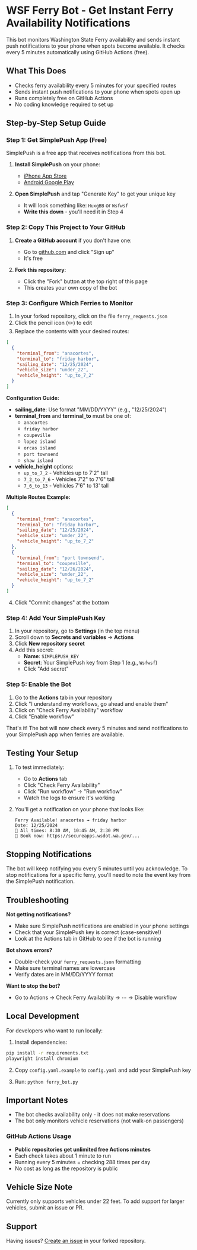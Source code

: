 # WSF Ferry Bot - Get Instant Ferry Availability Notifications

This bot monitors Washington State Ferry availability and sends instant push notifications to your phone when spots become available. It checks every 5 minutes automatically using GitHub Actions (free).

## What This Does

- Checks ferry availability every 5 minutes for your specified routes
- Sends instant push notifications to your phone when spots open up
- Runs completely free on GitHub Actions
- No coding knowledge required to set up

## Step-by-Step Setup Guide

### Step 1: Get SimplePush App (Free)

SimplePush is a free app that receives notifications from this bot.

1. **Install SimplePush** on your phone:
   - [iPhone App Store](https://apps.apple.com/app/simplepush/id1513932016)
   - [Android Google Play](https://play.google.com/store/apps/details?id=com.simplepush)

2. **Open SimplePush** and tap "Generate Key" to get your unique key
   - It will look something like: `HuxgBB` or `Wsfwsf`
   - **Write this down** - you'll need it in Step 4

### Step 2: Copy This Project to Your GitHub

1. **Create a GitHub account** if you don't have one:
   - Go to [github.com](https://github.com) and click "Sign up"
   - It's free

2. **Fork this repository**:
   - Click the "Fork" button at the top right of this page
   - This creates your own copy of the bot

### Step 3: Configure Which Ferries to Monitor

1. In your forked repository, click on the file `ferry_requests.json`
2. Click the pencil icon (✏️) to edit
3. Replace the contents with your desired routes:

```json
[
  {
    "terminal_from": "anacortes",
    "terminal_to": "friday harbor",
    "sailing_date": "12/25/2024",
    "vehicle_size": "under_22",
    "vehicle_height": "up_to_7_2"
  }
]
```

**Configuration Guide:**

- **sailing_date**: Use format "MM/DD/YYYY" (e.g., "12/25/2024")
- **terminal_from** and **terminal_to** must be one of:
  - `anacortes`
  - `friday harbor`
  - `coupeville`
  - `lopez island`
  - `orcas island`
  - `port townsend`
  - `shaw island`
- **vehicle_height** options:
  - `up_to_7_2` - Vehicles up to 7'2" tall
  - `7_2_to_7_6` - Vehicles 7'2" to 7'6" tall
  - `7_6_to_13` - Vehicles 7'6" to 13' tall

**Multiple Routes Example:**
```json
[
  {
    "terminal_from": "anacortes",
    "terminal_to": "friday harbor",
    "sailing_date": "12/25/2024",
    "vehicle_size": "under_22",
    "vehicle_height": "up_to_7_2"
  },
  {
    "terminal_from": "port townsend",
    "terminal_to": "coupeville",
    "sailing_date": "12/26/2024",
    "vehicle_size": "under_22",
    "vehicle_height": "up_to_7_2"
  }
]
```

4. Click "Commit changes" at the bottom

### Step 4: Add Your SimplePush Key

1. In your repository, go to **Settings** (in the top menu)
2. Scroll down to **Secrets and variables** → **Actions**
3. Click **New repository secret**
4. Add this secret:
   - **Name**: `SIMPLEPUSH_KEY`
   - **Secret**: Your SimplePush key from Step 1 (e.g., `Wsfwsf`)
   - Click "Add secret"

### Step 5: Enable the Bot

1. Go to the **Actions** tab in your repository
2. Click "I understand my workflows, go ahead and enable them"
3. Click on "Check Ferry Availability" workflow
4. Click "Enable workflow"

That's it! The bot will now check every 5 minutes and send notifications to your SimplePush app when ferries are available.

## Testing Your Setup

1. To test immediately:
   - Go to **Actions** tab
   - Click "Check Ferry Availability"
   - Click "Run workflow" → "Run workflow"
   - Watch the logs to ensure it's working

2. You'll get a notification on your phone that looks like:
   ```
   Ferry Available! anacortes → friday harbor
   Date: 12/25/2024
   🚢 All times: 8:30 AM, 10:45 AM, 2:30 PM
   🔗 Book now: https://secureapps.wsdot.wa.gov/...
   ```

## Stopping Notifications

The bot will keep notifying you every 5 minutes until you acknowledge. To stop notifications for a specific ferry, you'll need to note the event key from the SimplePush notification.

## Troubleshooting

**Not getting notifications?**
- Make sure SimplePush notifications are enabled in your phone settings
- Check that your SimplePush key is correct (case-sensitive!)
- Look at the Actions tab in GitHub to see if the bot is running

**Bot shows errors?**
- Double-check your `ferry_requests.json` formatting
- Make sure terminal names are lowercase
- Verify dates are in MM/DD/YYYY format

**Want to stop the bot?**
- Go to Actions → Check Ferry Availability → ⋯ → Disable workflow

## Local Development

For developers who want to run locally:

1. Install dependencies:
```bash
pip install -r requirements.txt
playwright install chromium
```

2. Copy `config.yaml.example` to `config.yaml` and add your SimplePush key

3. Run: `python ferry_bot.py`

## Important Notes

- The bot checks availability only - it does not make reservations
- The bot only monitors vehicle reservations (not walk-on passengers)

### GitHub Actions Usage

- **Public repositories get unlimited free Actions minutes**
- Each check takes about 1 minute to run
- Running every 5 minutes = checking 288 times per day
- No cost as long as the repository is public

## Vehicle Size Note

Currently only supports vehicles under 22 feet. To add support for larger vehicles, submit an issue or PR.

## Support

Having issues? [Create an issue](https://github.com/YOUR_USERNAME/wsf-ferry-bot/issues) in your forked repository.
